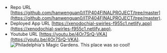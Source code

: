 - Repo URL [https://github.com/hanwenguan0/ITP404FINALPROJECT/tree/master](https://github.com/hanwenguan0/ITP404FINALPROJECT/tree/master).
- Deployed App URL [https://xenodochial-swirles-f955c1.netlify.app](https://xenodochial-swirles-f955c1.netlify.app).
- Youtube URL [https://youtu.be/4Or7SrQ-VKA](https://youtu.be/4Or7SrQ-VKA).
![Philadelphia's Magic Gardens. This place was so cool!](/assets/images/philly-magic-gardens.jpg "Philadelphia's Magic Gardens")

